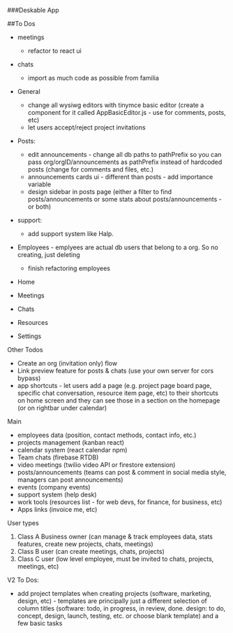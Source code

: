 ###Deskable App

##To Dos
- meetings
  - refactor to react ui

- chats
  - import as much code as possible from familia

- General
  - change all wysiwg editors with tinymce basic editor (create a component for it called AppBasicEditor.js - use for comments, posts, etc)
  - let users accept/reject project invitations

- Posts:
  - edit announcements - change all db paths to pathPrefix so you can pass org/orgID/announcements as pathPrefix instead of hardcoded posts (change for comments and files, etc.)
  - announcements cards ui - different than posts - add importance variable
  - design sidebar in posts page (either a filter to find posts/announcements or some stats about posts/announcements -  or both)

- support:
  - add support system like Halp.

- Employees - emplyees are actual db users that belong to a org. So no creating, just deleting
  - finish refactoring employees

- Home
- Meetings
- Chats
- Resources
- Settings


Other Todos
- Create an org (invitation only) flow
- Link preview feature for posts & chats (use your own server for cors bypass)
- app shortcuts - let users add a page (e.g. project page board page, specific chat conversation, resource item page, etc) to their shortcuts on home screen and they can see those in a section on the homepage (or on rightbar under calendar)



Main
- employees data (position, contact methods, contact info, etc.)
- projects management (kanban react)
- calendar system (react calendar npm)
- Team chats (firebase RTDB)
- video meetings (twilio video API or firestore extension)
- posts/announcements (teams can post & comment in social media style, managers can post announcements)
- events (company events) 
- support system (help desk)
- work tools (resources list - for web devs, for finance, for business, etc)
- Apps links (invoice me, etc)

User types
1. Class A Business owner (can manage & track employees data, stats features, create new projects, chats, meetings)
2. Class B user (can create meetings, chats, projects)
3. Class C user (low level employee, must be invited to chats, projects, meetings, etc)


V2 To Dos:
- add project templates when creating projects (software, marketing, design, etc) - templates are principally just a different selection of column titles (software: todo, in progress, in review, done. design: to do, concept, design, launch, testing, etc. or choose blank template) and a few basic tasks